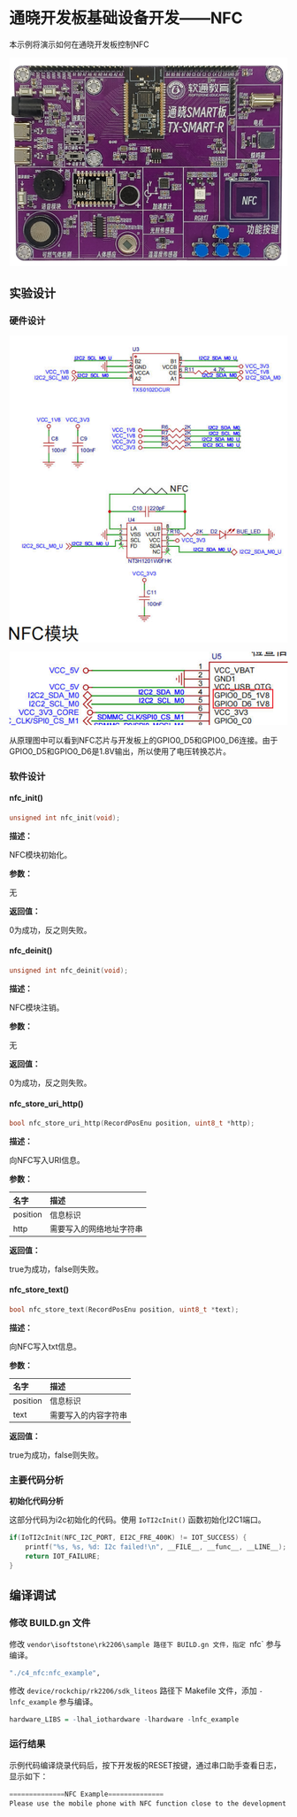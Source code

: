 # 通晓开发板基础设备开发——NFC

本示例将演示如何在通晓开发板控制NFC

![通晓开发板](/vendor/isoftstone/rk2206/docs/figures/tx_smart_r-rk2206.jpg)

## 实验设计

### 硬件设计

![nfc硬件原理图](/vendor/isoftstone/rk2206/docs/figures/nfc/nfc硬件原理图.jpg)

![nfc硬件与开发板连接](/vendor/isoftstone/rk2206/docs/figures/nfc/nfc硬件与开发板连接.jpg)

从原理图中可以看到NFC芯片与开发板上的GPIO0_D5和GPIO0_D6连接。由于GPIO0_D5和GPIO0_D6是1.8V输出，所以使用了电压转换芯片。

### 软件设计

#### nfc_init()

```c
unsigned int nfc_init(void);
```

**描述：**

NFC模块初始化。

**参数：**

无

**返回值：**

0为成功，反之则失败。

#### nfc_deinit()

```c
unsigned int nfc_deinit(void);
```

**描述：**

NFC模块注销。

**参数：**

无

**返回值：**

0为成功，反之则失败。

#### nfc_store_uri_http()

```c
bool nfc_store_uri_http(RecordPosEnu position, uint8_t *http);
```

**描述：**

向NFC写入URI信息。

**参数：**

| 名字     | 描述                     |
| :------- | :----------------------- |
| position | 信息标识                 |
| http     | 需要写入的网络地址字符串 |

**返回值：**

true为成功，false则失败。

#### nfc_store_text()

```c
bool nfc_store_text(RecordPosEnu position, uint8_t *text);
```

**描述：**

向NFC写入txt信息。

**参数：**

| 名字     | 描述                 |
| :------- | :------------------- |
| position | 信息标识             |
| text     | 需要写入的内容字符串 |

**返回值：**

true为成功，false则失败。

### 主要代码分析

**初始化代码分析**

这部分代码为i2c初始化的代码。使用 `IoTI2cInit()` 函数初始化I2C1端口。

```c
if(IoTI2cInit(NFC_I2C_PORT, EI2C_FRE_400K) != IOT_SUCCESS) {
    printf("%s, %s, %d: I2c failed!\n", __FILE__, __func__, __LINE__);
    return IOT_FAILURE;
}
```

## 编译调试

### 修改 BUILD.gn 文件

修改 `vendor\isoftstone\rk2206\sample 路径下 BUILD.gn 文件，指定 `nfc` 参与编译。

```r
"./c4_nfc:nfc_example",
```

修改 `device/rockchip/rk2206/sdk_liteos` 路径下 Makefile 文件，添加 `-lnfc_example` 参与编译。

```r
hardware_LIBS = -lhal_iothardware -lhardware -lnfc_example
```

### 运行结果

示例代码编译烧录代码后，按下开发板的RESET按键，通过串口助手查看日志，显示如下：

```c
==============NFC Example==============
Please use the mobile phone with NFC function close to the development board!
```

